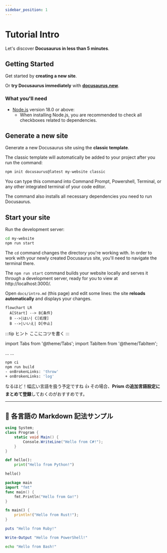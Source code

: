 ```yaml
---
sidebar_position: 1
---
```


# Tutorial Intro

Let's discover **Docusaurus in less than 5 minutes**.

## Getting Started

Get started by **creating a new site**.

Or **try Docusaurus immediately** with **[docusaurus.new](https://docusaurus.new)**.

### What you'll need

- [Node.js](https://nodejs.org/en/download/) version 18.0 or above:
  - When installing Node.js, you are recommended to check all checkboxes related to dependencies.

## Generate a new site

Generate a new Docusaurus site using the **classic template**.

The classic template will automatically be added to your project after you run the command:

```bash
npm init docusaurus@latest my-website classic
```

You can type this command into Command Prompt, Powershell, Terminal, or any other integrated terminal of your code editor.

The command also installs all necessary dependencies you need to run Docusaurus.

## Start your site

Run the development server:

```bash
cd my-website
npm run start
```

The `cd` command changes the directory you're working with. In order to work with your newly created Docusaurus site, you'll need to navigate the terminal there.

The `npm run start` command builds your website locally and serves it through a development server, ready for you to view at http://localhost:3000/.

Open `docs/intro.md` (this page) and edit some lines: the site **reloads automatically** and displays your changes.


```mermaid
flowchart LR
  A[Start] --> B{条件}
  B -->|はい| C[処理]
  B -->|いいえ| D[中止]
```

:::tip ヒント
ここにコツを書く
:::

import Tabs from '@theme/Tabs';
import TabItem from '@theme/TabItem';

<Tabs>
  <TabItem value="Windows">…</TabItem>
  <TabItem value="Linux">…</TabItem>
</Tabs>


```bash title="デプロイ手順" {1,3}
npm ci
npm run build
- onBrokenLinks: 'throw'
+ onBrokenLinks: 'log'
```

なるほど！幅広い言語を扱う予定ですね 👍
その場合、**Prism の追加言語設定にまとめて登録**しておくのがおすすめです。

---


## 🔹 各言語の Markdown 記法サンプル

```csharp
using System;
class Program {
    static void Main() {
        Console.WriteLine("Hello from C#!");
    }
}
```

```python
def hello():
    print("Hello from Python!")

hello()
```

```go
package main
import "fmt"
func main() {
    fmt.Println("Hello from Go!")
}
```

```rust
fn main() {
    println!("Hello from Rust!");
}
```

```ruby
puts "Hello from Ruby!"
```

```powershell
Write-Output "Hello from PowerShell!"
```

```bash
echo "Hello from Bash!"
```
